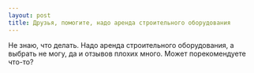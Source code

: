 ```yaml
---
layout: post 
title: Друзья, помогите, надо аренда строительного оборудования 
--- 
```

Не знаю, что делать. Надо аренда строительного оборудования, а выбрать не могу, да и отзывов плохих много. Может порекомендуете что-то?